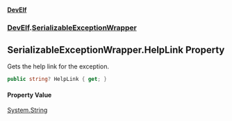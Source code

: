 #### [DevElf](README.md 'README')
### [DevElf](DevElf.md 'DevElf').[SerializableExceptionWrapper](SerializableExceptionWrapper.md 'DevElf\.SerializableExceptionWrapper')

## SerializableExceptionWrapper\.HelpLink Property

Gets the help link for the exception\.

```csharp
public string? HelpLink { get; }
```

#### Property Value
[System\.String](https://learn.microsoft.com/en-us/dotnet/api/system.string 'System\.String')